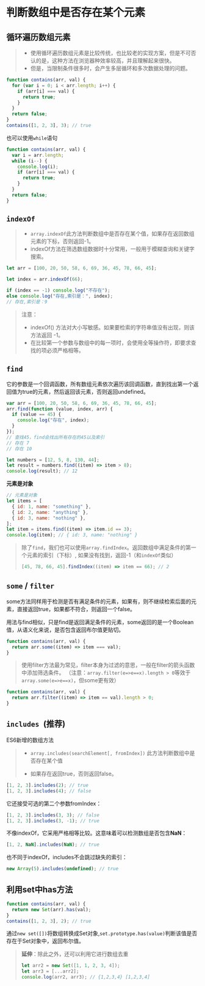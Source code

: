 # 判断数组中是否存在某个元素

## 循环遍历数组元素

> - 使用循环遍历数组元素是比较传统，也比较老的实现方案，但是不可否认的是，这种方法在浏览器种效率较高，并且理解起来很快。
> - 但是，当限制条件很多时，会产生多层循环和多次数据处理的问题。

```js
function contains(arr, val) {
  for (var i = 0; i < arr.length; i++) {
    if (arr[i] === val) {
      return true;
    }
  }
  return false;
}
contains([1, 2, 3], 3); // true
```

也可以使用`while`语句

```js
function contains(arr, val) {
  var i = arr.length;
  while (i--) {
    console.log(i);
    if (arr[i] === val) {
      return true;
    }
  }
  return false;
}
```



## `indexOf`

> - `array.indexOf`此方法判断数组中是否存在某个值，如果存在返回数组元素的下标，否则返回-1。
> - indexOf方法在筛选数组数据时十分常用，一般用于模糊查询和关键字搜索。

```js
let arr = [100, 20, 50, 58, 6, 69, 36, 45, 78, 66, 45];

let index = arr.indexOf(66);

if (index == -1) console.log("不存在");
else console.log("存在,索引是：", index);
// 存在,索引是：9
```

> 注意：
>
> - indexOf() 方法对大小写敏感。如果要检索的字符串值没有出现，则该方法返回 -1。
> - 在比较第一个参数与数组中的每一项时，会使用全等操作符，即要求查找的项必须严格相等。

## `find`

它的参数是一个回调函数，所有数组元素依次遍历该回调函数，直到找出第一个返回值为true的元素，然后返回该元素，否则返回undefined。

```js
var arr = [100, 20, 50, 58, 6, 69, 36, 45, 78, 66, 45];
arr.find(function (value, index, arr) {
  if (value == 45) {
    console.log("存在", index);
  }
});
// 查找45，find会找出所有存在的45以及索引
// 存在 7
// 存在 10
```


```js
let numbers = [12, 5, 8, 130, 44];
let result = numbers.find((item) => item > 8);
console.log(result); // 12
```

**元素是对象**

```js
// 元素是对象
let items = [
  { id: 1, name: "something" },
  { id: 2, name: "anything" },
  { id: 3, name: "nothing" },
];
let item = items.find((item) => item.id == 3);
console.log(item); // { id: 3, name: "nothing" }
```



> 除了`find`，我们也可以使用`array.findIndex`。返回数组中满足条件的第一个元素的索引（下标）, 如果没有找到，返回-1（和`indexOf`类似）
>
> ```js
> [45, 78, 66, 45].findIndex((item) => item == 66); // 2
> ```





## `some` / `filter`

some方法同样用于检测是否有满足条件的元素，如果有，则不继续检索后面的元素，直接返回true，如果都不符合，则返回一个false。

用法与find相似，只是find是返回满足条件的元素，some返回的是一个Boolean值，从语义化来说，是否包含返回布尔值更贴切。

```js
function contains(arr, val) {
  return arr.some((item) => item === val);
}
```

> 使用filter方法最为常见，filter本身为过滤的意思，一般在filter的箭头函数中添加筛选条件。
> （注意：`array.filter(e=>e==x).length > 0`等效于`array.some(e=>e==x)`，但some更有效）

```js
function contains(arr, val) {
  return arr.filter((item) => item == val).length > 0;
}
```



## `includes `(推荐)

ES6新增的数组方法

> - `array.includes(searchElement[, fromIndex])` 此方法判断数组中是否存在某个值
>
> - 如果存在返回true，否则返回false。

```js
[1, 2, 3].includes(2); // true
[1, 2, 3].includes(4); // false
```



它还接受可选的第二个参数fromIndex：

```js
[1, 2, 3].includes(3, 3); // false
[1, 2, 3].includes(3, -1); // true
```


不像indexOf，它采用严格相等比较。这意味着可以检测数组是否包含**NaN**：

```js
[1, 2, NaN].includes(NaN); // true
```



也不同于indexOf，includes不会跳过缺失的索引：

```js
new Array(5).includes(undefined); // true
```

## 利用set中has方法

```js
function contains(arr, val) {
  return new Set(arr).has(val);
}
contains([1, 2, 3], 2); // true
```

通过`new set([])`将数组转换成Set对象,`set.prototype.has(value)`判断该值是否存在于Set对象中，返回布尔值。

> **延伸**：除此之外，还可以利用它进行数组去重
>
> ```js
> let arr2 = new Set([1, 1, 2, 3, 4]);
> let arr3 = [...arr2];
> console.log(arr2, arr3); // {1,2,3,4} [1,2,3,4]
> ```

